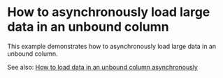 # How to asynchronously load large data in an unbound column


<p>This example demonstrates how to asynchronously load large data in an unbound column.</p><p>See also: <a href="https://www.devexpress.com/Support/Center/p/E3140">How to load data in an unbound column asynchronously</a></p>

<br/>


